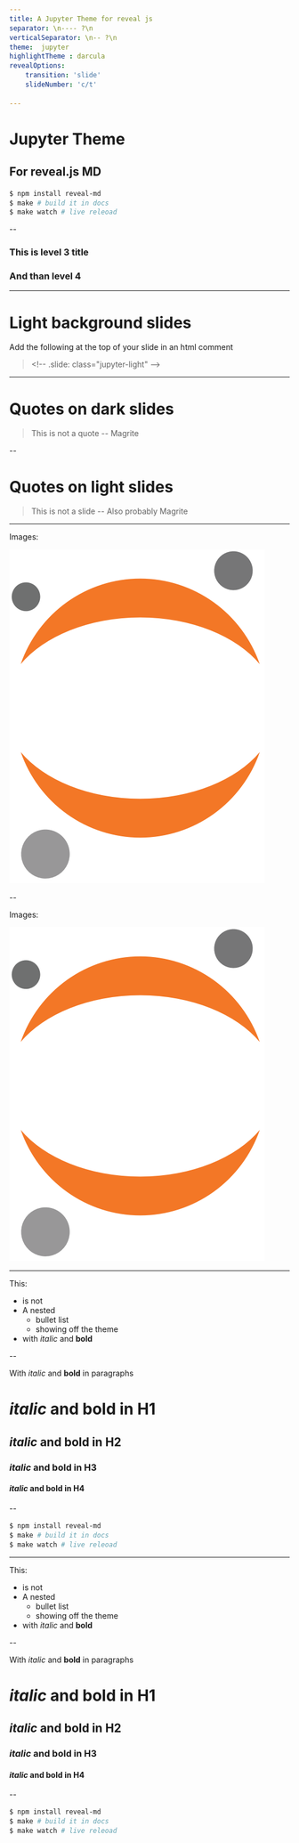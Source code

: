 ```yaml
---
title: A Jupyter Theme for reveal js
separator: \n---- ?\n
verticalSeparator: \n-- ?\n
theme:  jupyter
highlightTheme : darcula
revealOptions:
    transition: 'slide'
    slideNumber: 'c/t'

---
```

<!-- .slide: data-background="./bridge.jpg" -->
# Jupyter Theme

## For reveal.js MD

```bash
$ npm install reveal-md
$ make # build it in docs
$ make watch # live releoad

```

-- 

### This is level 3 title

### And than level 4


---- 

<!-- .slide: class="jupyter-light" -->

# Light background slides

Add the following at the top of your slide in an html comment

> &lt;!-- .slide: class="jupyter-light" --&gt;


----

# Quotes on dark slides

> This is not a quote
> -- Magrite

-- 

<!-- .slide: class="jupyter-light" -->

# Quotes on light slides

> This is not a slide
> -- Also probably Magrite

---- 

Images:

![](./theme/colorlogo.png)

-- 
<!-- .slide: class="jupyter-light" -->

Images:

![](./theme/colorlogo.png)


---- 

This: 
 - is not 
 - A nested
   - bullet list
   - showing off the theme
 - with *italic* and **bold**

-- 

With *italic* and **bold** in paragraphs

# *italic* and **bold** in H1

## *italic* and **bold** in H2

### *italic* and **bold** in H3

#### *italic* and **bold** in H4

--


```bash
$ npm install reveal-md
$ make # build it in docs
$ make watch # live releoad

```

---- 
<!-- .slide: class="jupyter-light" -->

This: 
 - is not 
 - A nested
   - bullet list
   - showing off the theme
 - with *italic* and **bold**

-- 
<!-- .slide: class="jupyter-light" -->

With *italic* and **bold** in paragraphs

# *italic* and **bold** in H1

## *italic* and **bold** in H2

### *italic* and **bold** in H3

#### *italic* and **bold** in H4

--

<!-- .slide: class="jupyter-light" -->

```bash
$ npm install reveal-md
$ make # build it in docs
$ make watch # live releoad

```




